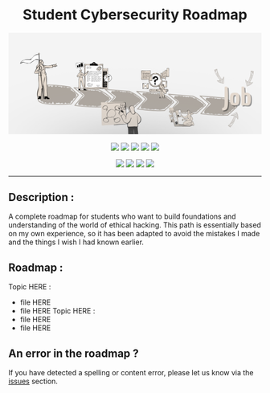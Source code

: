 <h1 align="center">  Student Cybersecurity Roadmap </h1>
<p align="center">
  <img src="repo-icon.png">
</p>

<p align="center">
  <img src="https://img.shields.io/badge/Version-0.1-green?style=for-the-badge">
  <img src="https://img.shields.io/github/license/v1ltrr/Student-Cybersecurity-Roadmap?style=for-the-badge">
  <img src="https://img.shields.io/github/stars/v1ltrr/Student-Cybersecurity-Roadmap?style=for-the-badge">
  <img src="https://img.shields.io/github/issues/v1ltrr/Student-Cybersecurity-Roadmap?color=red&style=for-the-badge">
  <img src="https://img.shields.io/github/forks/v1ltrr/Student-Cybersecurity-Roadmap?color=teal&style=for-the-badge">
</p>

<p align="center">
  <img src="https://img.shields.io/badge/Author-V1ltrr-blue?style=flat-square">
  <img src="https://img.shields.io/badge/Open%20Source-Yes-darkgreen?style=flat-square">
  <img src="https://img.shields.io/badge/Maintained%3F-Yes-lightblue?style=flat-square">
  <img src="https://img.shields.io/badge/Written%20In-Markdown-darkcyan?style=flat-square">
</p>

---
<h2 >  Description : </h2>
A complete roadmap for students who want to build foundations and understanding of the world of ethical hacking.
This path is essentially based on my own experience, so it has been adapted to avoid the mistakes I made and the things I wish I had known earlier.

<h2 >  Roadmap : </h2>

Topic HERE :
- file HERE
- file HERE
Topic HERE : 
- file HERE
- file HERE
                     
<h2 >  An error in the roadmap ? </h2>

If you have detected a spelling or content error, please let us know via the [issues](https://github.com/V1ltrr/Student-Cybersecurity-Roadmap/issues) section.
